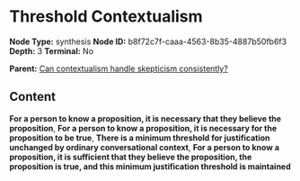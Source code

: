 # Threshold Contextualism

**Node Type:** synthesis
**Node ID:** b8f72c7f-caaa-4563-8b35-4887b50fb6f3
**Depth:** 3
**Terminal:** No

**Parent:** [Can contextualism handle skepticism consistently?](can-contextualism-handle-skepticism-consistently.md)

## Content

**For a person to know a proposition, it is necessary that they believe the proposition**, **For a person to know a proposition, it is necessary for the proposition to be true**, **There is a minimum threshold for justification unchanged by ordinary conversational context**, **For a person to know a proposition, it is sufficient that they believe the proposition, the proposition is true, and this minimum justification threshold is maintained**
